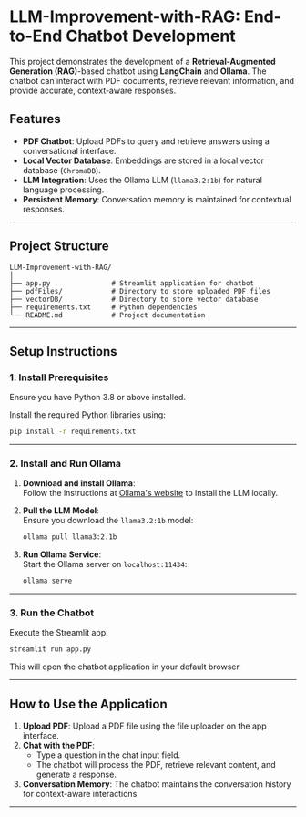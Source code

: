 
# LLM-Improvement-with-RAG: End-to-End Chatbot Development

This project demonstrates the development of a **Retrieval-Augmented Generation (RAG)**-based chatbot using **LangChain** and **Ollama**. The chatbot can interact with PDF documents, retrieve relevant information, and provide accurate, context-aware responses.

## Features

- **PDF Chatbot**: Upload PDFs to query and retrieve answers using a conversational interface.
- **Local Vector Database**: Embeddings are stored in a local vector database (`ChromaDB`).
- **LLM Integration**: Uses the Ollama LLM (`llama3.2:1b`) for natural language processing.
- **Persistent Memory**: Conversation memory is maintained for contextual responses.

---

## Project Structure

```plaintext
LLM-Improvement-with-RAG/
│
├── app.py               # Streamlit application for chatbot
├── pdfFiles/            # Directory to store uploaded PDF files
├── vectorDB/            # Directory to store vector database
├── requirements.txt     # Python dependencies
└── README.md            # Project documentation
```

---

## Setup Instructions

### 1. **Install Prerequisites**

Ensure you have Python 3.8 or above installed.

Install the required Python libraries using:

```bash
pip install -r requirements.txt
```

---

### 2. **Install and Run Ollama**

1. **Download and install Ollama**:  
   Follow the instructions at [Ollama's website](https://ollama.ai) to install the LLM locally.

2. **Pull the LLM Model**:  
   Ensure you download the `llama3.2:1b` model:

   ```bash
   ollama pull llama3:2.1b
   ```

3. **Run Ollama Service**:  
   Start the Ollama server on `localhost:11434`:

   ```bash
   ollama serve
   ```

---

### 3. **Run the Chatbot**

Execute the Streamlit app:

```bash
streamlit run app.py
```

This will open the chatbot application in your default browser.

---

## How to Use the Application

1. **Upload PDF**: Upload a PDF file using the file uploader on the app interface.
2. **Chat with the PDF**:
   - Type a question in the chat input field.
   - The chatbot will process the PDF, retrieve relevant content, and generate a response.
3. **Conversation Memory**: The chatbot maintains the conversation history for context-aware interactions.

---
